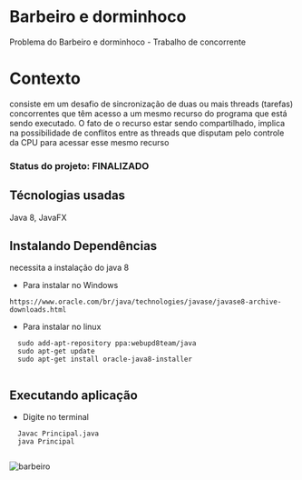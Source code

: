 # Barbeiro e dorminhoco
 Problema do Barbeiro e dorminhoco - Trabalho de concorrente 


# Contexto
consiste em um desafio de sincronização de duas ou mais threads (tarefas) concorrentes que têm acesso a um mesmo recurso do programa que está sendo executado. O fato de o recurso estar sendo compartilhado, implica na possibilidade de conflitos entre as threads que disputam pelo controle da CPU para acessar esse mesmo recurso



### Status do projeto: FINALIZADO

## Técnologias usadas

Java 8, JavaFX

## Instalando Dependências

necessita a instalação do java 8

* Para instalar no Windows
```
https://www.oracle.com/br/java/technologies/javase/javase8-archive-downloads.html
  ```
* Para instalar no linux
```
  sudo add-apt-repository ppa:webupd8team/java
  sudo apt-get update
  sudo apt-get install oracle-java8-installer
  
  ```
## Executando aplicação

* Digite no terminal
```
  Javac Principal.java
  java Principal
  
  ```


![barbeiro](https://user-images.githubusercontent.com/31856676/145556308-e5f9ee54-4058-44eb-9924-2ab64492cad3.gif)

  
